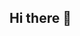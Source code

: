 ## Hi there 👋

<!--
**hugopraz/hugopraz** is a ✨ _special_ ✨ repository because its `README.md` (this file) appears on your GitHub profile.

Here are some ideas to get you started:

- 🌱 I’m currently learning rizzology 
- 💬 Ask me about being a sigma
- 😄 Pronouns: sigma/boy
- ⚡ Fun fact: I love programming
-->
